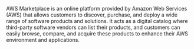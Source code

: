   
AWS Marketplace is an online platform provided by Amazon Web Services (AWS) that allows customers to discover, purchase, and deploy a wide range of software products and solutions. It acts as a digital catalog where third-party software vendors can list their products, and customers can easily browse, compare, and acquire these products to enhance their AWS environment and applications.